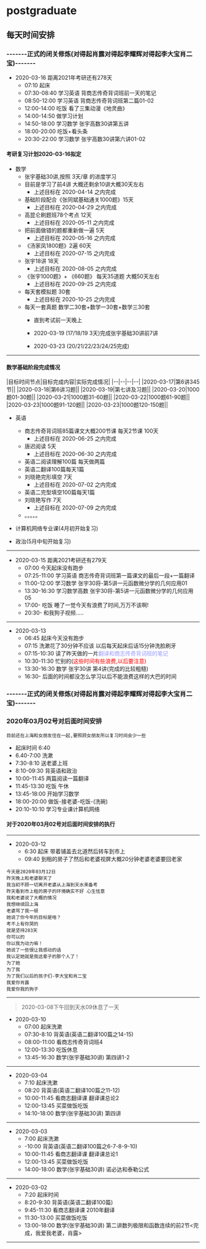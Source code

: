 # postgraduate

## 每天时间安排

### -------正式的闭关修炼(对得起肖露对得起李耀辉对得起李大宝肖二宝)-------

- 2020-03-16 距离2021年考研还有278天
    - 07:10 起床
    - 07:30-08:40 学习英语 背商志传奇背词班前一天的笔记
    - 08:50-12:00 学习英语 背商志传奇背词班第二篇01-02
    - 12:00-14:00 吃饭 看了三集动漫《地灵曲》
    - 14:00-14:50 做学习计划
    - 14:50-18:00 学习数学 张宇高数30讲第五讲
    - 18:00-20:00 吃饭+看头条
    - 20:30-22:00 学习数学 张宇高数30讲第六讲01-02
    
#### 考研复习计划2020-03-16拟定

- 数学
    - 张宇基础30讲,按照 3天/章 的进度学习
    - 目前是学习了前4讲 大概还剩余10讲大概30天左右
        - 上述目标在 2020-04-14 之内完成
    - 基础阶段配合《张同斌基础通关1000题》15天 
        - 上述目标在 2020-04-29 之内完成
    - 高昆仑刷题班78个考点     12天
        - 上述目标在 2020-05-11 之内完成
    - 把前面做错的题都重新做一遍 5天
        - 上述目标在 2020-05-16 之内完成
    - 《汤家凤1800题》2遍 60天
        - 上述目标在 2020-07-15 之内完成
    - 张宇18讲 18天
        - 上述目标在 2020-08-05 之内完成
    - 《张宇1000题》+ 《660题》 每天35道题  大概50天左右
        - 上述目标在 2020-09-25 之内完成
    - 每天套模拟题  30套
        - 上述目标在 2020-10-25 之内完成
    - 每天一套真题 数学二30套+数学一30套+数学三30套
        -  直到考试前一天晚上 

       - 2020-03-19 (17/18/19 3天)完成张宇基础30讲前7讲
        - 2020-03-23 (20/21/22/23/24/25完成)
<hr/>

#### 数学基础阶段完成情况

|目标时间节点|目标完成内容|实际完成情况|
|--|--|--|--|
|2020-03-17|第6讲345节||
|2020-03-18|第6讲习题||
|2020-03-19|第七讲及习题||
|2020-03-20|1000题01-30题||
|2020-03-21|1000题31-60题||
|2020-03-22|1000题61-90题||
|2020-03-23|1000题91-120题||
|2020-03-23|1000题120-150题||




- 英语
    - 商志传奇背词班85篇课文大概200节课 每天2节课 100天
        - 上述目标在 2020-06-25 之内完成
    - 唐迟阅读 5天
        - 上述目标在 2020-06-30 之内完成
    - 英语二阅读理解100篇 每天做两篇
    - 英语二翻译100篇每天1篇
    - 刘晓艳完形填空 7天
        - 上述目标在 2020-07-02 之内完成
    - 英语二完型填空100篇每天1篇
    - 刘晓艳写作 7天
        - 上述目标在 2020-07-09 之内完成
    - 。。。。。




- 计算机网络专业课(4月初开始复习)
- 政治(5月中旬开始复习)



<hr/>

- 2020-03-15 距离2021考研还有279天
    - 07:00 今天起床没有跑步
    - 07:25-11:00 学习英语 商志传奇背词班第一篇课文的最后一段+一篇翻译
    - 11:00-12:00 学习数学 张宇30将-第5讲一元函数微分学的几何应用01
    - 13:30-16:30 学习数学高数 张宇30将-第5讲一元函数微分学的几何应用05
    - 17:00-      吃饭 睡了一觉<font>今天有浪费了时间,万万不该啊!</font>
    - 20:30-      和我狗子视频.....

<hr/>


- 2020-03-13
    - 06:45 起床今天没有跑步
    - 07:15 洗漱花了30分钟不应该 以后每天起床后话15分钟洗脸刷牙
    - 07:15-10:30 读了昨天做的一片<font color="#99f">翻译和商志传奇背词班的笔记</font>
    - 10:30-11:30 忙别的(<span style="color:red">这些时间有些浪费,以后要注意<span>)
    - 13:30-16:30 数学 张宇30讲 第4讲(完成的比较粗糙)
    - 16:30-      后面的时间都没怎么学习<font>以后不能浪费这样的大巴的时间</font>

### -------正式的闭关修炼(对得起肖露对得起李耀辉对得起李大宝肖二宝)-------



### 2020年03月02号对后面时间安排
```
目前还在上海和女朋友住在一起,要照顾女朋友所以复习时间会少一些
```
- 起床时间 6:40
- 6.40-7:00 洗漱
- 7:30-8:10 送老婆上班 
- 8:10-09:30 背英语和政治
- 10:00-11:45 两篇阅读一篇翻译
- 11:45-13:30 吃饭 午休
- 13:45-18:00 开始学习数学
- 18:00-20:00 做饭-接老婆-吃饭-(洗碗)
- 20:10-10:10 学习专业课计算机网络


#### 对于2020年03月02号对后面时间安排的执行


<hr>


- 2020-03-12
    - 6:30 起床 带着铺盖去北道然后转车到市上
    - 09:40 到租的房子了然后和老婆视屏大概20分钟老婆老婆要回老家




```
今天是2020年03月12日
昨天晚上和老婆聊天了
我当初不顾一切离开老婆从上海到天水来备考
昨天看到市上租的房子的环境确实不好 心生怯意
我和老婆说了大概的情况
我想继续回上海
老婆骂了我一顿
她说了你今年的目标是啥？
考不上有你哭的
就是坚持283天
你可以的
你以我为动力嘛！
她说了一些很让我感动的话
我认定她就是我这辈子的那个人了！
为了她
为了我
为了我们以后的孩子们-李大宝和肖二宝
我爱你肖露
我爱你我的狗子
```


<hr>

> 2020-03-08下午回到天水09休息了一天

- 2020-03-10
    - 07:00       起床洗漱
    - 07:30-8:10  背英语(英语二翻译100篇之14-15)
    - 08:00-11:00 看商志传奇背词班4
    - 12:00-13:30 吃饭休息
    - 13:45-16:30 数学(张宇基础30讲) 第四讲1-2

<hr>

- 2020-03-04
    - 7:10 起床洗漱
    - 08:20       背英语(英语二翻译100篇之11-12)
    - 10:00-11:45 看商志翻译课 翻译课总论2
    - 12:00-13:45 买菜做饭吃饭
    - 14:10-18:00 数学(张宇基础30讲) 第四讲


<hr>

- 2020-03-03
    - 7:00 起床洗漱
    - -10:00 背英语(英语二翻译100篇之6-7-8-9-10)
    - 10:00-11:45 看商志翻译课 翻译课总论1
    - 12:00-13:45  买菜做饭吃饭
    - 14:00-18:00   数学(张宇基础30讲) 诺必达和泰勒公式


<hr>

- 2020-03-02
    - 7:20 起床时间 
    - 8:20-9:30 背英语(英语二翻译100篇)
    - 9:45-11:30 看商志翻译课 2010年翻译
    - 11:30-13:00  买菜做饭吃饭
    - 13:00-18:00   数学(张宇基础30讲) 第二讲数列极限和函数连续的前2节<完成，我爱我老婆，肖露>

<hr>
